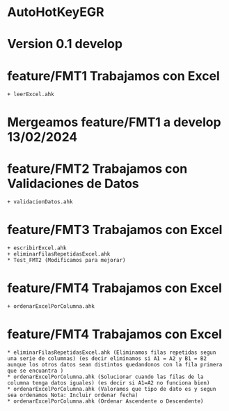# AutoHotKeyEGR
# Version 0.1 develop
# feature/FMT1 Trabajamos con Excel
    + leerExcel.ahk
# Mergeamos feature/FMT1 a develop 13/02/2024 
# feature/FMT2 Trabajamos con Validaciones de Datos
    + validacionDatos.ahk
# feature/FMT3  Trabajamos con Excel
    + escribirExcel.ahk
    + eliminarFilasRepetidasExcel.ahk
    * Test_FMT2 (Modificamos para mejorar)
# feature/FMT4  Trabajamos con Excel
    + ordenarExcelPorColumna.ahk
# feature/FMT4  Trabajamos con Excel
    * eliminarFilasRepetidasExcel.ahk (Eliminamos filas repetidas segun una serie de columnas) (es decir eliminamos si A1 = A2 y B1 = B2 aunque los otros datos sean distintos quedandonos con la fila primera que se encuantra ) 
    * ordenarExcelPorColumna.ahk (Solucionar cuando las filas de la columna tenga datos iguales) (es decir si A1=A2 no funciona bien)
    * ordenarExcelPorColumna.ahk (Valoramos que tipo de dato es y segun sea ordenamos Nota: Incluir ordenar fecha)
    * ordenarExcelPorColumna.ahk (Ordenar Ascendente o Descendente)  